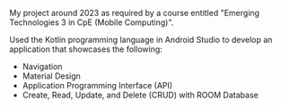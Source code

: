 My project around 2023 as required by a course entitled "Emerging Technologies 3 in CpE (Mobile Computing)".

Used the Kotlin programming language in Android Studio to develop an application that showcases the following:
* Navigation
* Material Design
* Application Programming Interface (API)
* Create, Read, Update, and Delete (CRUD) with ROOM Database
